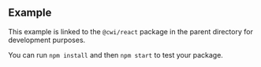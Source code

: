 ## Example

This example is linked to the `@cwi/react` package in the parent directory for development purposes.

You can run `npm install` and then `npm start` to test your package.

